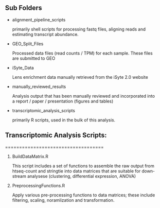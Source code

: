 
## Sub Folders
+ alignment_pipeline_scripts

  primarily shell scripts for processing fastq files, aligning reads
  and estimating transcript abundance.
  
+ GEO_Split_Files

  Processed data files (read counts / TPM) for each sample. These files
  are submitted to GEO
  
+ iSyte_Data

  Lens enrichment data manually retrieved from the iSyte 2.0 website
  
+ manually_reviewed_results

  Analysis output that has been manually reviewed and incorporated into
  a report / paper / presentation (figures and tables)
 
+ transcriptomic_analysis_scripts

  primarily R scripts, used in the bulk of this analysis. 
  
## Transcriptomic Analysis Scripts:
===================================

1. BuildDataMatrix.R

   This script includes a set of functions to assemble the raw output from
   htseq-count and stringtie into data matrices that are suitable for
   down-stream analysese (clustering, differential expression, ANOVA)

2. PreprocessingFunctions.R

   Apply various pre-processing functions to data matrices; these include
   filtering, scaling, noramlization and transformation.


  